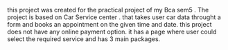 this project was created for the practical project of my Bca sem5 . 
The project is based on  Car Service center .
that takes user car data throught a form and books an appointment on the given time and date.
this project does not have any online payment option.
it has a page where user could select the required service and has 3 main packages. 
